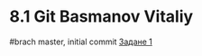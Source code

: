 # 8.1 Git Basmanov Vitaliy
#brach master, initial commit
[Задане 1](https://github.com/basmanov/basmanovv/commit/f8fd414e70bd43959dd159ca021be80c2bf30fd1)
